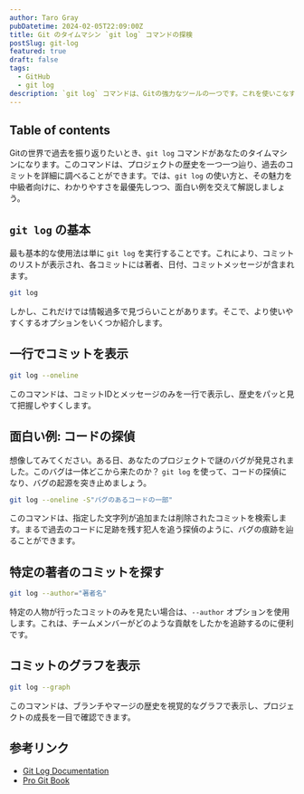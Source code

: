 ```yaml
---
author: Taro Gray
pubDatetime: 2024-02-05T22:09:00Z
title: Git のタイムマシン `git log` コマンドの探検
postSlug: git-log
featured: true
draft: false
tags:
  - GitHub
  - git log
description: `git log` コマンドは、Gitの強力なツールの一つです。これを使いこなすことで、プロジェクトの歴史を詳細に調べ、コードの変化を追跡することができます。まさに開発者にとってのタイムマシン、それが `git log` です。
---
```


## Table of contents

Gitの世界で過去を振り返りたいとき、`git log` コマンドがあなたのタイムマシンになります。このコマンドは、プロジェクトの歴史を一つ一つ辿り、過去のコミットを詳細に調べることができます。では、`git log` の使い方と、その魅力を中級者向けに、わかりやすさを最優先しつつ、面白い例を交えて解説しましょう。

## `git log` の基本

最も基本的な使用法は単に `git log` を実行することです。これにより、コミットのリストが表示され、各コミットには著者、日付、コミットメッセージが含まれます。

```bash
git log
```

しかし、これだけでは情報過多で見づらいことがあります。そこで、より使いやすくするオプションをいくつか紹介します。

## 一行でコミットを表示

```bash
git log --oneline
```

このコマンドは、コミットIDとメッセージのみを一行で表示し、歴史をパッと見て把握しやすくします。

## 面白い例: コードの探偵

想像してみてください。ある日、あなたのプロジェクトで謎のバグが発見されました。このバグは一体どこから来たのか？ `git log` を使って、コードの探偵になり、バグの起源を突き止めましょう。

```bash
git log --oneline -S"バグのあるコードの一部"
```

このコマンドは、指定した文字列が追加または削除されたコミットを検索します。まるで過去のコードに足跡を残す犯人を追う探偵のように、バグの痕跡を辿ることができます。

## 特定の著者のコミットを探す

```bash
git log --author="著者名"
```

特定の人物が行ったコミットのみを見たい場合は、`--author` オプションを使用します。これは、チームメンバーがどのような貢献をしたかを追跡するのに便利です。

## コミットのグラフを表示

```bash
git log --graph
```

このコマンドは、ブランチやマージの歴史を視覚的なグラフで表示し、プロジェクトの成長を一目で確認できます。

## 参考リンク

- [Git Log Documentation](https://git-scm.com/docs/git-log)
- [Pro Git Book](https://git-scm.com/book/en/v2/Git-Basics-Viewing-the-Commit-History)
